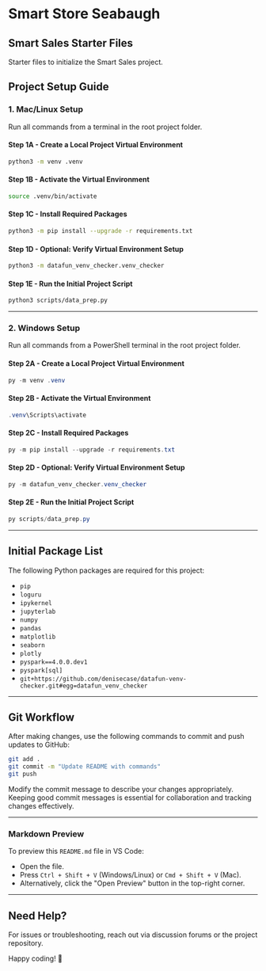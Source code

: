 # Smart Store Seabaugh

## Smart Sales Starter Files
Starter files to initialize the Smart Sales project.

## Project Setup Guide

### **1. Mac/Linux Setup**
Run all commands from a terminal in the root project folder.

#### **Step 1A - Create a Local Project Virtual Environment**
```sh
python3 -m venv .venv
```

#### **Step 1B - Activate the Virtual Environment**
```sh
source .venv/bin/activate
```

#### **Step 1C - Install Required Packages**
```sh
python3 -m pip install --upgrade -r requirements.txt
```

#### **Step 1D - Optional: Verify Virtual Environment Setup**
```sh
python3 -m datafun_venv_checker.venv_checker
```

#### **Step 1E - Run the Initial Project Script**
```sh
python3 scripts/data_prep.py
```

---

### **2. Windows Setup**
Run all commands from a PowerShell terminal in the root project folder.

#### **Step 2A - Create a Local Project Virtual Environment**
```powershell
py -m venv .venv
```

#### **Step 2B - Activate the Virtual Environment**
```powershell
.venv\Scripts\activate
```

#### **Step 2C - Install Required Packages**
```powershell
py -m pip install --upgrade -r requirements.txt
```

#### **Step 2D - Optional: Verify Virtual Environment Setup**
```powershell
py -m datafun_venv_checker.venv_checker
```

#### **Step 2E - Run the Initial Project Script**
```powershell
py scripts/data_prep.py
```

---

## **Initial Package List**
The following Python packages are required for this project:

- `pip`
- `loguru`
- `ipykernel`
- `jupyterlab`
- `numpy`
- `pandas`
- `matplotlib`
- `seaborn`
- `plotly`
- `pyspark==4.0.0.dev1`
- `pyspark[sql]`
- `git+https://github.com/denisecase/datafun-venv-checker.git#egg=datafun_venv_checker`

---

## **Git Workflow**
After making changes, use the following commands to commit and push updates to GitHub:

```sh
git add .
git commit -m "Update README with commands"
git push
```

Modify the commit message to describe your changes appropriately. Keeping good commit messages is essential for collaboration and tracking changes effectively.

---

### **Markdown Preview**
To preview this `README.md` file in VS Code:
- Open the file.
- Press `Ctrl + Shift + V` (Windows/Linux) or `Cmd + Shift + V` (Mac).
- Alternatively, click the "Open Preview" button in the top-right corner.

---

## **Need Help?**
For issues or troubleshooting, reach out via discussion forums or the project repository.

Happy coding! 🚀

